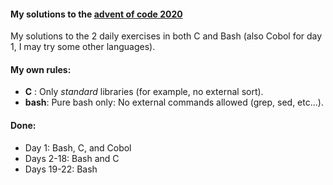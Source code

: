 #### My solutions to the [advent of code 2020](https://adventofcode.com/2020)

My solutions to the 2 daily exercises in both C and Bash (also Cobol for day 1, I may try some other languages).

#### My own rules:
 - **C** : Only *standard* libraries (for example, no external sort).
 - **bash**: Pure bash only: No external commands allowed (grep, sed, etc...).

#### Done:
 -  Day  1:     Bash, C, and Cobol
 -  Days 2-18:  Bash and C
 -  Days 19-22: Bash
